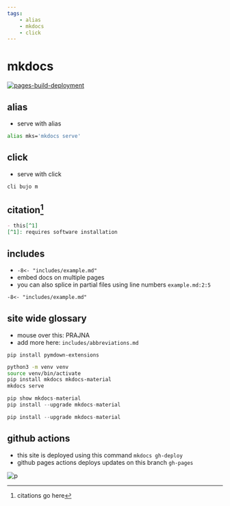 ```yaml
---
tags:
    - alias
    - mkdocs
    - click
---
```

# mkdocs

[![pages-build-deployment](https://github.com/shane0/cheatsheets/actions/workflows/pages/pages-build-deployment/badge.svg)](https://github.com/shane0/cheatsheets/actions/workflows/pages/pages-build-deployment)

## alias

- serve with alias

```sh
alias mks='mkdocs serve'
```

## click

- serve with click

```sh
cli bujo m
```

## citation[^1]

```markdown
- this[^1]
[^1]: requires software installation
```

## includes

- `-8<- "includes/example.md"`
- embed docs on multiple pages
- you can also splice in partial files using line numbers `example.md:2:5`

```markdown
-8<- "includes/example.md"
```

## site wide glossary

- mouse over this: PRAJNA
- add more here: `includes/abbreviations.md`

```shell
pip install pymdown-extensions
```

```sh
python3 -m venv venv
source venv/bin/activate
pip install mkdocs mkdocs-material
mkdocs serve
```

```python
pip show mkdocs-material
pip install --upgrade mkdocs-material
```

```python
pip install --upgrade mkdocs-material
```

## github actions

- this site is deployed using this command `mkdocs gh-deploy`
- github pages actions deploys updates on this branch `gh-pages`

![p](https://user-images.githubusercontent.com/1454458/270071917-7e2e09dc-6825-41fa-882e-4c02836d664b.png)

[^1]: citations go here
